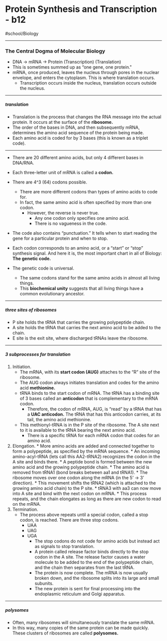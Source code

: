# Protein Synthesis and Transcription - b12
#school/Biology
- - - -
### The Central Dogma of Molecular Biology
* DNA -> mRNA -> Protein
(Transcription) (Translation)
* This is sometimes summed up as “one gene, one protein."
* mRNA, once produced, leaves the nucleus through pores in the nuclear envelope, and enters the cytoplasm. This is where translation occurs.
	* Transcription occurs inside the nucleus, translation occurs outside the nucleus.

- - - -
##### translation
* Translation is the process that changes the RNA message into the actual protein. It occurs at the surface of the **ribosome.**
* The order of the bases in DNA, and then subsequently mRNA, determines the amino acid sequence of the protein being made.
* Each amino acid is coded for by 3 bases (this is known as a triplet code).

- - - -
* There are 20 different amino acids, but only 4 different bases in DNA/RNA.
* Each three-letter unit of mRNA is called a **codon.**
* There are 4^3 (64) codons possible.
	* There are more different codons than types of amino acids to code for.
	* In fact, the same amino acid is often specified by more than one codon.
		* However, the reverse is never true.
			* Any one codon only specifies one amino acid.
			* There is no vagueness in the code.
* The code also contains “punctuation.” It tells when to start reading the gene for a particular protein and when to stop.
* Each codon corresponds to an amino acid, or a “start” or “stop” synthesis signal. And here it is, the most important chart in all of Biology: **The genetic code.**

* The genetic code is universal.
	* The same codons stand for the same amino acids in almost all living things.
	* This **biochemical unity** suggests that all living things have a common evolutionary ancestor.
- - - -
##### three sites of ribosomes
* P site holds the tRNA that carries the growing polypeptide chain.
* A site holds the tRNA that carries the next amino acid to be added to the chain.
* E site is the exit site, where discharged tRNAs leave the ribosome.
- - - -
##### 3 subprocesses for translation
1. Initiation.
	* The mRNA, with its **start codon (AUG)** attaches to the “R” site of the ribosome.
	* The AUG codon always initiates translation and codes for the amino acid **methionine.**
	* tRNA binds to the start codon of mRNA. The tRNA has a binding site of 3 bases called an **anticodon** that is complementary to the mRNA codon.
		* Therefore, the codon of mRNA, AUG, is “read” by a tRNA that has a **UAC anticodon.** The tRNA that has this anticodon carries, at its tail, the amino acid methionine.
	* This methionyl-tRNA is in the P site of the ribosome. The A site next to it is available to the tRNA bearing the next amino acid.
		* There is a specific tRNA for each mRNA codon that codes for an amino acid.
2. Elongation.
		* More amino acids are added and connected together to form a polypeptide, as specified by the mRNA sequence.
			* An incoming amino-acyl-tRNA (lets call this AA2-tRNA2) recognizes the codon in the A site and binds there.
			* A peptide bond is formed between the new amino acid and the growing polypeptide chain.
			* The amino acid is removed from tRNA1 (bond breaks between aa1 and tRNA1).
			* The ribosome moves over one codon along the mRNA (in the 5’ -> 3’ direction).
			* This movement shifts the tRNA2 (which is attached to the growing amino acid chain) to the P site.
			* tRNA3 with aa3 can now move into A site and bind with the next codon on mRNA.
			* This process repeats, and the chain elongates as long as there are new codon to read on the mRNA.
3. Termination.
	* The process above repeats until a special codon, called a stop codon, is reached. There are three stop codons.
		* UAA
		* UAG
		* UGA
			* The stop codons do not code for amino acids but instead act as signals to stop translation.
			* A protein called release factor binds directly to the stop codon in the A site. The release factor causes a water molecule to be added to the end of the polypeptide chain, and the chain then separates from the last tRNA.
			* The protein is now complete. The mRNA is now usually broken down, and the ribosome splits into its large and small subunits.
			* The new protein is sent for final processing into the endoplasmic reticulum and Golgi apparatus.
- - - -
##### polysomes
* Often, many ribosomes will simultaneously translate the same mRNA.
* In this way, many copies of the same protein can be made quickly. These clusters of ribosomes are called **polysomes.**
